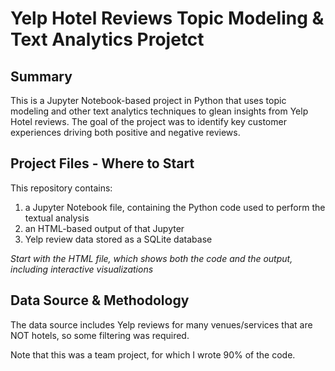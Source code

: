 # Yelp Hotel Reviews Topic Modeling & Text Analytics Projetct

## Summary
This is a Jupyter Notebook-based project in Python that uses topic modeling and other text analytics techniques to glean insights from Yelp Hotel reviews. The goal of the project was to identify key customer experiences driving both positive and negative reviews. 

## Project Files - Where to Start
This repository contains:

1. a Jupyter Notebook file, containing the Python code used to perform the textual analysis
2. an HTML-based output of that Jupyter
3. Yelp review data stored as a SQLite database

*Start with the HTML file, which shows both the code and the output, including interactive visualizations*

## Data Source & Methodology
The data source includes Yelp reviews for many venues/services that are NOT hotels, so some filtering was required. 

Note that this was a team project, for which I wrote 90% of the code.

